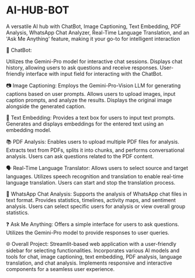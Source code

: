 # AI-HUB-BOT
 A versatile AI hub with ChatBot, Image Captioning, Text Embedding, PDF Analysis, WhatsApp Chat Analyzer, Real-Time Language Translation, and an 'Ask Me Anything' feature, making it your go-to for intelligent interaction

🤖 ChatBot:

Utilizes the Gemini-Pro model for interactive chat sessions.
Displays chat history, allowing users to ask questions and receive responses.
User-friendly interface with input field for interacting with the ChatBot.

📷 Image Captioning:
Employs the Gemini-Pro-Vision LLM for generating captions based on user prompts.
Allows users to upload images, input caption prompts, and analyze the results.
Displays the original image alongside the generated caption.

🔡 Text Embedding:
Provides a text box for users to input text prompts.
Generates and displays embeddings for the entered text using an embedding model.

📚 PDF Analysis:
Enables users to upload multiple PDF files for analysis.
Extracts text from PDFs, splits it into chunks, and performs conversational analysis.
Users can ask questions related to the PDF content.

🗣️ Real-Time Language Translator:
Allows users to select source and target languages.
Utilizes speech recognition and translation to enable real-time language translation.
Users can start and stop the translation process.

📱 WhatsApp Chat Analysis:
Supports the analysis of WhatsApp chat files in text format.
Provides statistics, timelines, activity maps, and sentiment analysis.
Users can select specific users for analysis or view overall group statistics.

❓ Ask Me Anything:
Offers a simple interface for users to ask questions.
Utilizes the Gemini-Pro model to provide responses to user queries.

🌐 Overall Project:
Streamlit-based web application with a user-friendly sidebar for selecting functionalities.
Incorporates various AI models and tools for chat, image captioning, text embedding, PDF analysis, language translation, and chat analysis.
Implements responsive and interactive components for a seamless user experience.
